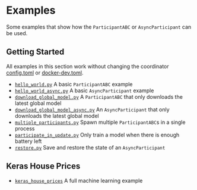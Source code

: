 # Examples

Some examples that show how the `ParticipantABC` or `AsyncParticipant` can be used.

## Getting Started

All examples in this section work without changing the coordinator
[config.toml](../../../configs/config.toml) or [docker-dev.toml](../../../configs/docker-dev.toml).

- [`hello_world.py`](./hello_world.py) A basic `ParticipantABC` example
- [`hello_world_async.py`](./hello_world_async.py) A basic `AsyncParticipant` example
- [`download_global_model.py`](./download_global_model.py) A `ParticipantABC` that only downloads the latest global model
- [`download_global_model_async.py`](./download_global_model_async.py) An `AsyncParticipant` that only downloads the latest global model
- [`multiple_participants.py`](./download_global_model_async.py) Spawn multiple `ParticipantABC`s in a single process
- [`participate_in_update.py`](./participate_in_update.py) Only train a model when there is enough battery left
- [`restore.py`](./restore.py) Save and restore the state of an `AsyncParticipant`

## Keras House Prices

- [`keras_house_prices`](./keras_house_prices/) A full machine learning example
